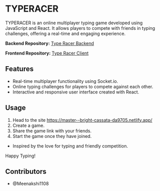 # TYPERACER

TYPERACER is an online multiplayer typing game developed using JavaScript and React. It allows players to compete with friends in typing challenges, offering a real-time and engaging experience.

**Backend Repository:** [Type Racer Backend](https://github.com/mdxaasil/type-racer-backend/)

**Frontend Repository:** [Type Racer Client](https://github.com/mdxaasil/type-racer-client/)

## Features

- Real-time multiplayer functionality using Socket.io.
- Online typing challenges for players to compete against each other.
- Interactive and responsive user interface created with React.

## Usage

1. Head to the site https://master--bright-cassata-da9705.netlify.app/
2. Create a game.
3. Share the game link with your friends.
4. Start the game once they have joined.

- Inspired by the love for typing and friendly competition.

Happy Typing!

## Contributors
- @Meenakshi1108

